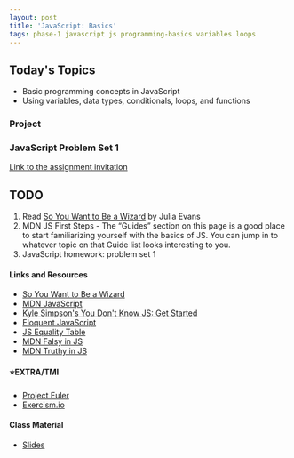 ```yaml
---
layout: post
title: 'JavaScript: Basics'
tags: phase-1 javascript js programming-basics variables loops
---
```

## Today's Topics
- Basic programming concepts in JavaScript
- Using variables, data types, conditionals, loops, and functions

### Project
### JavaScript Problem Set 1
[Link to the assignment invitation](https://classroom.github.com/a/KSMyb6wV)

## TODO
1. Read [So You Want to Be a Wizard](https://jvns.ca/wizard-zine.pdf) by Julia Evans
2. MDN JS First Steps - The “Guides” section on this page is a good place to start familiarizing yourself with the basics of JS. You can jump in to whatever topic on that Guide list looks interesting to you.
3. JavaScript homework: problem set 1

#### Links and Resources
- [So You Want to Be a Wizard](https://jvns.ca/wizard-zine.pdf)
- [MDN JavaScript](https://developer.mozilla.org/en-US/docs/Web/JavaScript)
- [Kyle Simpson's You Don't Know JS: Get Started](https://github.com/getify/You-Dont-Know-JS/blob/2nd-ed/get-started/ch2.md)
- [Eloquent JavaScript](https://eloquentjavascript.net/)
- [JS Equality Table](https://dorey.github.io/JavaScript-Equality-Table/)
- [MDN Falsy in JS](https://developer.mozilla.org/en-US/docs/Glossary/Falsy)
- [MDN Truthy in JS](https://developer.mozilla.org/en-US/docs/Glossary/Truthy)

#### ⭐️EXTRA/TMI
- [Project Euler](https://projecteuler.net/)
- [Exercism.io](https://exercism.io/)

#### Class Material
- [Slides](https://momentum-team-2.github.io/slide-decks/js-basics.pdf)
